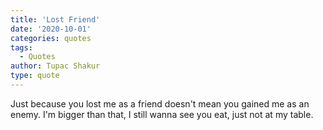 ```yaml
---
title: 'Lost Friend'
date: '2020-10-01'
categories: quotes
tags:
  - Quotes
author: Tupac Shakur
type: quote
---
```


Just because you lost me as a friend doesn't mean you gained me as an enemy. I'm bigger than that, I still wanna see you eat, just not at my table.
